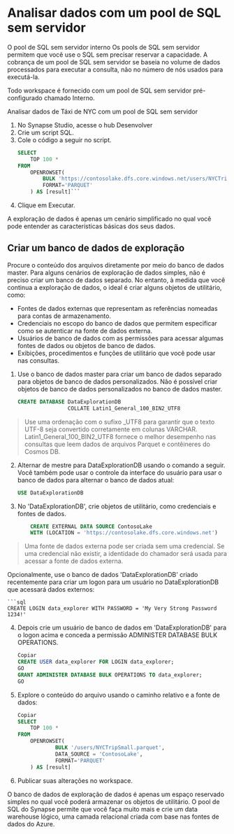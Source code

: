 # Analisar dados com um pool de SQL sem servidor

O pool de SQL sem servidor interno
Os pools de SQL sem servidor permitem que você use o SQL sem precisar reservar a capacidade. A cobrança de um pool de SQL sem servidor se baseia no volume de dados processados para executar a consulta, não no número de nós usados para executá-la.

Todo workspace é fornecido com um pool de SQL sem servidor pré-configurado chamado Interno.

Analisar dados de Táxi de NYC com um pool de SQL sem servidor

1. No Synapse Studio, acesse o hub Desenvolver
2. Crie um script SQL.
3. Cole o código a seguir no script.
    ```sql
    SELECT
        TOP 100 *
    FROM
        OPENROWSET(
            BULK 'https://contosolake.dfs.core.windows.net/users/NYCTripSmall.parquet',
            FORMAT='PARQUET'
        ) AS [result]```
4. Clique em Executar.

A exploração de dados é apenas um cenário simplificado no qual você pode entender as características básicas dos seus dados.

## Criar um banco de dados de exploração

Procure o conteúdo dos arquivos diretamente por meio do banco de dados master. Para alguns cenários de exploração de dados simples, não é preciso criar um banco de dados separado. No entanto, à medida que você continua a exploração de dados, o ideal é criar alguns objetos de utilitário, como:

* Fontes de dados externas que representam as referências nomeadas para contas de armazenamento.
* Credenciais no escopo do banco de dados que permitem especificar como se autenticar na fonte de dados externa.
* Usuários de banco de dados com as permissões para acessar algumas fontes de dados ou objetos de banco de dados.
* Exibições, procedimentos e funções de utilitário que você pode usar nas consultas.

1. Use o banco de dados master para criar um banco de dados separado para objetos de banco de dados personalizados. Não é possível criar objetos de banco de dados personalizados no banco de dados master.

    ```SQL
    CREATE DATABASE DataExplorationDB 
                    COLLATE Latin1_General_100_BIN2_UTF8

>Use uma ordenação com o sufixo _UTF8 para garantir que o texto UTF-8 seja convertido corretamente em colunas VARCHAR. Latin1_General_100_BIN2_UTF8 fornece o melhor desempenho nas consultas que leem dados de arquivos Parquet e contêineres do Cosmos DB.

2. Alternar de mestre para DataExplorationDB usando o comando a seguir. Você também pode usar o controle da interface do usuário para usar o banco de dados para alternar o banco de dados atual:

    ```SQL
    USE DataExplorationDB

3. No 'DataExplorationDB', crie objetos de utilitário, como credenciais e fontes de dados.

    ```SQL
        CREATE EXTERNAL DATA SOURCE ContosoLake
        WITH (LOCATION = 'https://contosolake.dfs.core.windows.net')


> Uma fonte de dados externa pode ser criada sem uma credencial. Se uma credencial não existir, a identidade do chamador será usada para acessar a fonte de dados externa.

Opcionalmente, use o banco de dados 'DataExplorationDB' criado recentemente para criar um logon para um usuário no DataExplorationDB que acessará dados externos:


    ```sql
    CREATE LOGIN data_explorer WITH PASSWORD = 'My Very Strong Password 1234!'
    
    

4. Depois crie um usuário de banco de dados em 'DataExplorationDB' para o logon acima e conceda a permissão ADMINISTER DATABASE BULK OPERATIONS.

    ```sql
    Copiar
    CREATE USER data_explorer FOR LOGIN data_explorer;
    GO
    GRANT ADMINISTER DATABASE BULK OPERATIONS TO data_explorer;
    GO

5. Explore o conteúdo do arquivo usando o caminho relativo e a fonte de dados:

    ```SQL
    Copiar
    SELECT
        TOP 100 *
    FROM
        OPENROWSET(
                BULK '/users/NYCTripSmall.parquet',
                DATA_SOURCE = 'ContosoLake',
                FORMAT='PARQUET'
        ) AS [result]


6. Publicar suas alterações no workspace.

O banco de dados de exploração de dados é apenas um espaço reservado simples no qual você poderá armazenar os objetos de utilitário. O pool de SQL do Synapse permite que você faça muito mais e crie um data warehouse lógico, uma camada relacional criada com base nas fontes de dados do Azure.